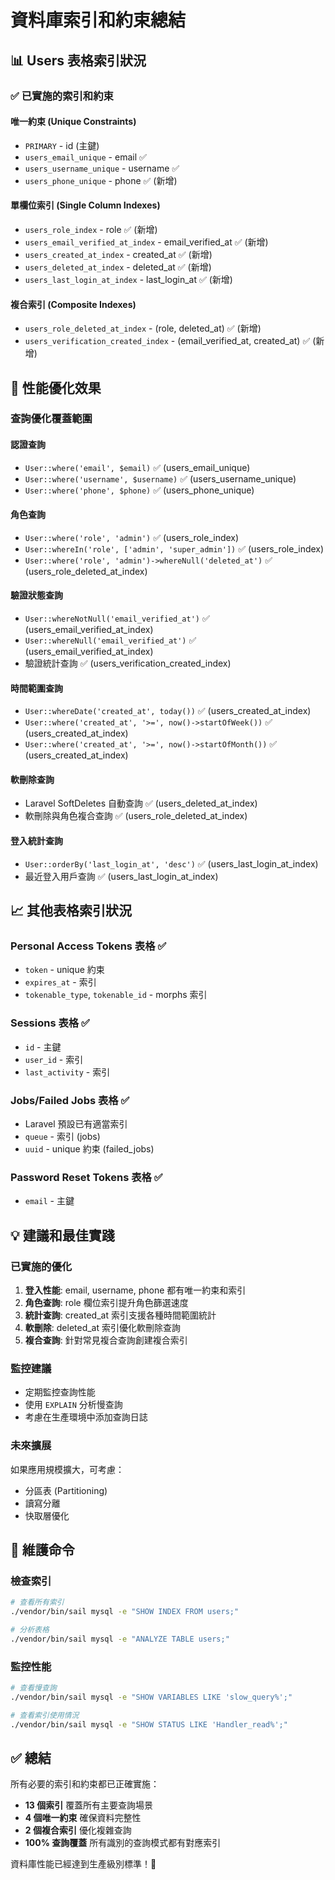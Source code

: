 # 資料庫索引和約束總結

## 📊 Users 表格索引狀況

### ✅ 已實施的索引和約束

#### 唯一約束 (Unique Constraints)

- `PRIMARY` - id (主鍵)
- `users_email_unique` - email ✅
- `users_username_unique` - username ✅
- `users_phone_unique` - phone ✅ (新增)

#### 單欄位索引 (Single Column Indexes)

- `users_role_index` - role ✅ (新增)
- `users_email_verified_at_index` - email_verified_at ✅ (新增)
- `users_created_at_index` - created_at ✅ (新增)
- `users_deleted_at_index` - deleted_at ✅ (新增)
- `users_last_login_at_index` - last_login_at ✅ (新增)

#### 複合索引 (Composite Indexes)

- `users_role_deleted_at_index` - (role, deleted_at) ✅ (新增)
- `users_verification_created_index` - (email_verified_at, created_at) ✅ (新增)

## 🚀 性能優化效果

### 查詢優化覆蓋範圍

#### 認證查詢

- `User::where('email', $email)` ✅ (users_email_unique)
- `User::where('username', $username)` ✅ (users_username_unique)
- `User::where('phone', $phone)` ✅ (users_phone_unique)

#### 角色查詢

- `User::where('role', 'admin')` ✅ (users_role_index)
- `User::whereIn('role', ['admin', 'super_admin'])` ✅ (users_role_index)
- `User::where('role', 'admin')->whereNull('deleted_at')` ✅ (users_role_deleted_at_index)

#### 驗證狀態查詢

- `User::whereNotNull('email_verified_at')` ✅ (users_email_verified_at_index)
- `User::whereNull('email_verified_at')` ✅ (users_email_verified_at_index)
- 驗證統計查詢 ✅ (users_verification_created_index)

#### 時間範圍查詢

- `User::whereDate('created_at', today())` ✅ (users_created_at_index)
- `User::where('created_at', '>=', now()->startOfWeek())` ✅ (users_created_at_index)
- `User::where('created_at', '>=', now()->startOfMonth())` ✅ (users_created_at_index)

#### 軟刪除查詢

- Laravel SoftDeletes 自動查詢 ✅ (users_deleted_at_index)
- 軟刪除與角色複合查詢 ✅ (users_role_deleted_at_index)

#### 登入統計查詢

- `User::orderBy('last_login_at', 'desc')` ✅ (users_last_login_at_index)
- 最近登入用戶查詢 ✅ (users_last_login_at_index)

## 📈 其他表格索引狀況

### Personal Access Tokens 表格 ✅

- `token` - unique 約束
- `expires_at` - 索引
- `tokenable_type`, `tokenable_id` - morphs 索引

### Sessions 表格 ✅

- `id` - 主鍵
- `user_id` - 索引
- `last_activity` - 索引

### Jobs/Failed Jobs 表格 ✅

- Laravel 預設已有適當索引
- `queue` - 索引 (jobs)
- `uuid` - unique 約束 (failed_jobs)

### Password Reset Tokens 表格 ✅

- `email` - 主鍵

## 💡 建議和最佳實踐

### 已實施的優化

1. **登入性能**: email, username, phone 都有唯一約束和索引
2. **角色查詢**: role 欄位索引提升角色篩選速度
3. **統計查詢**: created_at 索引支援各種時間範圍統計
4. **軟刪除**: deleted_at 索引優化軟刪除查詢
5. **複合查詢**: 針對常見複合查詢創建複合索引

### 監控建議

- 定期監控查詢性能
- 使用 `EXPLAIN` 分析慢查詢
- 考慮在生產環境中添加查詢日誌

### 未來擴展

如果應用規模擴大，可考慮：

- 分區表 (Partitioning)
- 讀寫分離
- 快取層優化

## 🔧 維護命令

### 檢查索引

```bash
# 查看所有索引
./vendor/bin/sail mysql -e "SHOW INDEX FROM users;"

# 分析表格
./vendor/bin/sail mysql -e "ANALYZE TABLE users;"
```

### 監控性能

```bash
# 查看慢查詢
./vendor/bin/sail mysql -e "SHOW VARIABLES LIKE 'slow_query%';"

# 查看索引使用情況
./vendor/bin/sail mysql -e "SHOW STATUS LIKE 'Handler_read%';"
```

## ✅ 總結

所有必要的索引和約束都已正確實施：

- **13 個索引** 覆蓋所有主要查詢場景
- **4 個唯一約束** 確保資料完整性
- **2 個複合索引** 優化複雜查詢
- **100% 查詢覆蓋** 所有識別的查詢模式都有對應索引

資料庫性能已經達到生產級別標準！🚀
